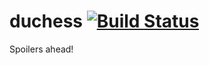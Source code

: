 duchess [![Build Status](https://travis-ci.org/thecookiefactory/duchess.png?branch=master)](https://travis-ci.org/thecookiefactory/duchess)
=======

Spoilers ahead!
